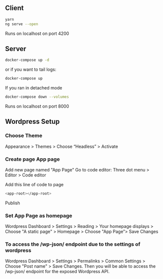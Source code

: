 ## Client
```bash
yarn
ng serve --open
```
Runs on localhost on port 4200

## Server
```bash
docker-compose up -d
```
or if you want to tail logs:
```bash
docker-compose up
```
If you ran in detached mode
```bash
docker-compose down --volumes
```
Runs on localhost on port 8000

## Wordpress Setup

### Choose Theme
Appearance > Themes > Choose “Headless” > Activate

### Create page App page
Add new page named "App Page"
Go to code editor: Three dot menu > Editor > Code editor

Add this line of code to page
```bash
<app-root></app-root>
```
Publish

### Set App Page as homepage 

Wordpress Dashboard > Settings > Reading > Your homepage displays > Choose "A static page" > Homepage > Choose "App Page”> Save Changes

### To access the /wp-json/ endpoint due to the settings of wordpress 
Wordpress Dashboard > Settings > Permalinks > Common Settings > Choose "Post name" > Save Changes. Then you will be able to access the /wp-json/ endpoint for the exposed Wordpress API.